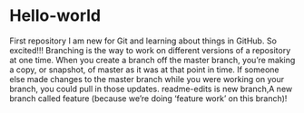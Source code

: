 # Hello-world
First repository
I am new for Git and learning about things in GitHub.
So excited!!!
Branching is the way to work on different versions of a repository at one time.
When you create a branch off the master branch, you’re making a copy, or snapshot, of master as it was at that point in time. If someone else made changes to the master branch while you were working on your branch, you could pull in those updates.
readme-edits is new branch,A new branch called feature (because we’re doing ‘feature work’ on this branch)!
